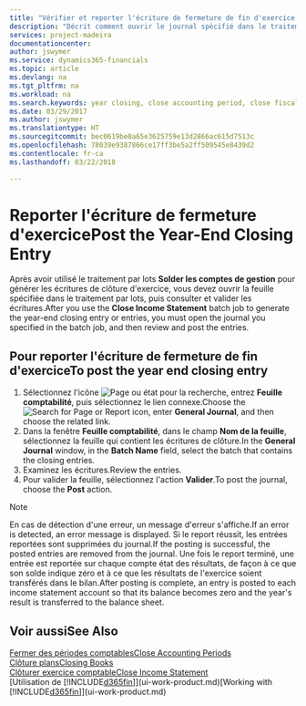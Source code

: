 ```yaml
---
title: "Vérifier et reporter l'écriture de fermeture de fin d'exercice | Microsoft Docs"
description: "Décrit comment ouvrir le journal spécifié dans le traitement en lot Fermer l'état des résultats, puis examiner et reporter l'écriture de fermeture de fin d'exercice."
services: project-madeira
documentationcenter: 
author: jswymer
ms.service: dynamics365-financials
ms.topic: article
ms.devlang: na
ms.tgt_pltfrm: na
ms.workload: na
ms.search.keywords: year closing, close accounting period, close fiscal year, bank account detailed trial balance
ms.date: 03/29/2017
ms.author: jswymer
ms.translationtype: HT
ms.sourcegitcommit: bec0619be0a65e3625759e13d2866ac615d7513c
ms.openlocfilehash: 78039e9387866ce17ff3be5a2ff509545e8439d2
ms.contentlocale: fr-ca
ms.lasthandoff: 03/22/2018

---
```

# <a name="post-the-year-end-closing-entry"></a><span data-ttu-id="a69a7-103">Reporter l'écriture de fermeture d'exercice</span><span class="sxs-lookup"><span data-stu-id="a69a7-103">Post the Year-End Closing Entry</span></span>
<span data-ttu-id="a69a7-104">Après avoir utilisé le traitement par lots **Solder les comptes de gestion** pour générer les écritures de clôture d'exercice, vous devez ouvrir la feuille spécifiée dans le traitement par lots, puis consulter et valider les écritures.</span><span class="sxs-lookup"><span data-stu-id="a69a7-104">After you use the **Close Income Statement** batch job to generate the year-end closing entry or entries, you must open the journal you specified in the batch job, and then review and post the entries.</span></span>

## <a name="to-post-the-year-end-closing-entry"></a><span data-ttu-id="a69a7-105">Pour reporter l'écriture de fermeture de fin d'exercice</span><span class="sxs-lookup"><span data-stu-id="a69a7-105">To post the year end closing entry</span></span>
1. <span data-ttu-id="a69a7-106">Sélectionnez l'icône ![Page ou état pour la recherche](media/ui-search/search_small.png "Page ou état pour la recherche"), entrez **Feuille comptabilité**, puis sélectionnez le lien connexe.</span><span class="sxs-lookup"><span data-stu-id="a69a7-106">Choose the ![Search for Page or Report](media/ui-search/search_small.png "Search for Page or Report icon") icon, enter **General Journal**, and then choose the related link.</span></span>
2. <span data-ttu-id="a69a7-107">Dans la fenêtre **Feuille comptabilité**, dans le champ **Nom de la feuille**, sélectionnez la feuille qui contient les écritures de clôture.</span><span class="sxs-lookup"><span data-stu-id="a69a7-107">In the **General Journal** window, in the **Batch Name** field, select the batch that contains the closing entries.</span></span>
3. <span data-ttu-id="a69a7-108">Examinez les écritures.</span><span class="sxs-lookup"><span data-stu-id="a69a7-108">Review the entries.</span></span>
4. <span data-ttu-id="a69a7-109">Pour valider la feuille, sélectionnez l'action **Valider**.</span><span class="sxs-lookup"><span data-stu-id="a69a7-109">To post the journal, choose the **Post** action.</span></span>

> [!NOTE]  
>   <span data-ttu-id="a69a7-110">En cas de détection d'une erreur, un message d'erreur s'affiche.</span><span class="sxs-lookup"><span data-stu-id="a69a7-110">If an error is detected, an error message is displayed.</span></span> <span data-ttu-id="a69a7-111">Si le report réussit, les entrées reportées sont supprimées du journal.</span><span class="sxs-lookup"><span data-stu-id="a69a7-111">If the posting is successful, the posted entries are removed from the journal.</span></span> <span data-ttu-id="a69a7-112">Une fois le report terminé, une entrée est reportée sur chaque compte état des résultats, de façon à ce que son solde indique zéro et à ce que les résultats de l'exercice soient transférés dans le bilan.</span><span class="sxs-lookup"><span data-stu-id="a69a7-112">After posting is complete, an entry is posted to each income statement account so that its balance becomes zero and the year's result is transferred to the balance sheet.</span></span>

## <a name="see-also"></a><span data-ttu-id="a69a7-113">Voir aussi</span><span class="sxs-lookup"><span data-stu-id="a69a7-113">See Also</span></span>
[<span data-ttu-id="a69a7-114">Fermer des périodes comptables</span><span class="sxs-lookup"><span data-stu-id="a69a7-114">Close Accounting Periods</span></span>](year-close-account-periods.md)  
[<span data-ttu-id="a69a7-115">Clôture plans</span><span class="sxs-lookup"><span data-stu-id="a69a7-115">Closing Books</span></span>](year-close-books.md)  
[<span data-ttu-id="a69a7-116">Clôturer exercice comptable</span><span class="sxs-lookup"><span data-stu-id="a69a7-116">Close Income Statement</span></span>](year-close-income-statement.md)  
<span data-ttu-id="a69a7-117">[Utilisation de [!INCLUDE[d365fin](includes/d365fin_md.md)]](ui-work-product.md)</span><span class="sxs-lookup"><span data-stu-id="a69a7-117">[Working with [!INCLUDE[d365fin](includes/d365fin_md.md)]](ui-work-product.md)</span></span>

